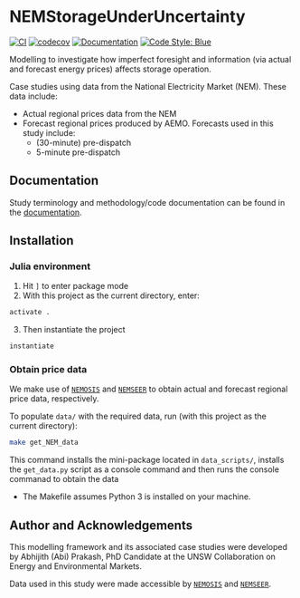 # NEMStorageUnderUncertainty

[![CI](https://github.com/prakaa/NEMStorageUnderUncertainty/actions/workflows/CI.yml/badge.svg)](https://github.com/prakaa/NEMStorageUnderUncertainty/actions/workflows/CI.yml)
[![codecov](https://codecov.io/gh/prakaa/NEMStorageUnderUncertainty/branch/master/graph/badge.svg?token=K14NYRGFPX)](https://codecov.io/gh/prakaa/NEMStorageUnderUncertainty)
[![Documentation](https://github.com/prakaa/NEMStorageUnderUncertainty/actions/workflows/Docs.yml/badge.svg)](https://prakaa.github.io/NEMStorageUnderUncertainty/dev/)
[![Code Style: Blue](https://img.shields.io/badge/code%20style-blue-4495d1.svg)](https://github.com/invenia/BlueStyle)

Modelling to investigate how imperfect foresight and information (via actual and forecast energy prices) affects storage operation. 

Case studies using data from the National Electricity Market (NEM). These data include:

- Actual regional prices data from the NEM
- Forecast regional prices produced by AEMO. Forecasts used in this study include:
  - (30-minute) pre-dispatch
  - 5-minute pre-dispatch

## Documentation

Study terminology and methodology/code documentation can be found in the [documentation](https://prakaa.github.io/NEMStorageUnderUncertainty/).

## Installation

### Julia environment

1. Hit `]` to enter package mode
2. With this project as the current directory, enter:
  ```julia
  activate .
  ```
3. Then instantiate the project
  ```julia
  instantiate
  ```

### Obtain price data

We make use of [`NEMOSIS`](https://github.com/UNSW-CEEM/NEMOSIS) and [`NEMSEER`](https://github.com/UNSW-CEEM/NEMSEER) to obtain actual and forecast regional price data, respectively.

To populate `data/` with the required data, run (with this project as the current directory):
```bash
make get_NEM_data
```
This command installs the mini-package located in `data_scripts/`, installs the `get_data.py` script as a console command and then runs the console commanad to obtain the data

- The Makefile assumes Python 3 is installed on your machine.

## Author and Acknowledgements

This modelling framework and its associated case studies were developed by Abhijith (Abi) Prakash, PhD Candidate at the UNSW Collaboration on Energy and Environmental Markets.

Data used in this study were made accessible by [`NEMOSIS`](https://github.com/UNSW-CEEM/NEMOSIS) and [`NEMSEER`](https://github.com/UNSW-CEEM/NEMSEER).
